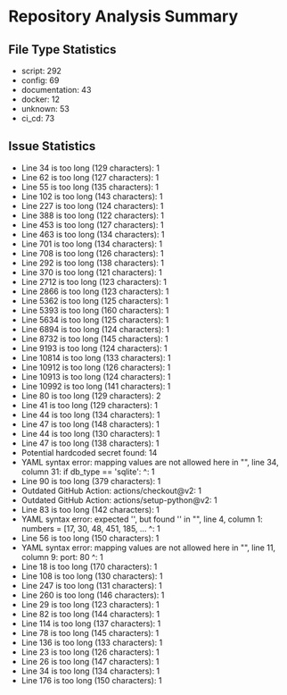 # Repository Analysis Summary

## File Type Statistics

- script: 292
- config: 69
- documentation: 43
- docker: 12
- unknown: 53
- ci_cd: 73

## Issue Statistics

- Line 34 is too long (129 characters): 1
- Line 62 is too long (127 characters): 1
- Line 55 is too long (135 characters): 1
- Line 102 is too long (143 characters): 1
- Line 227 is too long (124 characters): 1
- Line 388 is too long (122 characters): 1
- Line 453 is too long (127 characters): 1
- Line 463 is too long (134 characters): 1
- Line 701 is too long (134 characters): 1
- Line 708 is too long (126 characters): 1
- Line 292 is too long (138 characters): 1
- Line 370 is too long (121 characters): 1
- Line 2712 is too long (123 characters): 1
- Line 2866 is too long (123 characters): 1
- Line 5362 is too long (125 characters): 1
- Line 5393 is too long (160 characters): 1
- Line 5634 is too long (125 characters): 1
- Line 6894 is too long (124 characters): 1
- Line 8732 is too long (145 characters): 1
- Line 9193 is too long (124 characters): 1
- Line 10814 is too long (133 characters): 1
- Line 10912 is too long (126 characters): 1
- Line 10913 is too long (124 characters): 1
- Line 10992 is too long (141 characters): 1
- Line 80 is too long (129 characters): 2
- Line 41 is too long (129 characters): 1
- Line 44 is too long (134 characters): 1
- Line 47 is too long (148 characters): 1
- Line 44 is too long (130 characters): 1
- Line 47 is too long (138 characters): 1
- Potential hardcoded secret found: 14
- YAML syntax error: mapping values are not allowed here
  in "<unicode string>", line 34, column 31:
            if db_type == 'sqlite':
                                  ^: 1
- Line 90 is too long (379 characters): 1
- Outdated GitHub Action: actions/checkout@v2: 1
- Outdated GitHub Action: actions/setup-python@v2: 1
- Line 83 is too long (142 characters): 1
- YAML syntax error: expected '<document start>', but found '<scalar>'
  in "<unicode string>", line 4, column 1:
    numbers = [17, 30, 48, 451, 185, ... 
    ^: 1
- Line 56 is too long (150 characters): 1
- YAML syntax error: mapping values are not allowed here
  in "<unicode string>", line 11, column 9:
        port: 80
            ^: 1
- Line 18 is too long (170 characters): 1
- Line 108 is too long (130 characters): 1
- Line 247 is too long (131 characters): 1
- Line 260 is too long (146 characters): 1
- Line 29 is too long (123 characters): 1
- Line 82 is too long (144 characters): 1
- Line 114 is too long (137 characters): 1
- Line 78 is too long (145 characters): 1
- Line 136 is too long (133 characters): 1
- Line 23 is too long (126 characters): 1
- Line 26 is too long (147 characters): 1
- Line 34 is too long (134 characters): 1
- Line 176 is too long (150 characters): 1

